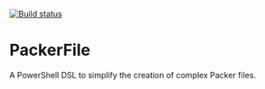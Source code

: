 [![Build status](https://ci.appveyor.com/api/projects/status/x99c8set691yoogm/branch/master?svg=true)](https://ci.appveyor.com/project/russellds/packerfile/branch/master)

# PackerFile

A PowerShell DSL to simplify the creation of complex Packer files.
